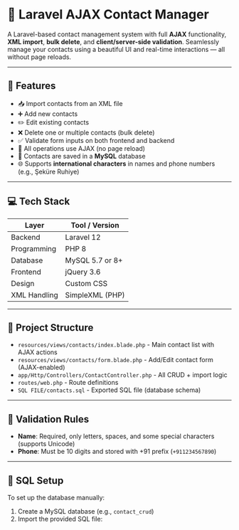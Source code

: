 # 📇 Laravel AJAX Contact Manager

A Laravel-based contact management system with full **AJAX** functionality, **XML import**, **bulk delete**, and **client/server-side validation**. Seamlessly manage your contacts using a beautiful UI and real-time interactions — all without page reloads.

---

## 🚀 Features

- 📥 Import contacts from an XML file
- ➕ Add new contacts
- ✏️ Edit existing contacts
- ❌ Delete one or multiple contacts (bulk delete)
- ✅ Validate form inputs on both frontend and backend
- 🔁 All operations use AJAX (no page reload)
- 💾 Contacts are saved in a **MySQL** database
- 🌐 Supports **international characters** in names and phone numbers (e.g., Şeküre Ruhiye)

---

## 💻 Tech Stack

| Layer        | Tool / Version     |
|--------------|--------------------|
| Backend      | Laravel 12         |
| Programming  | PHP 8              |
| Database     | MySQL 5.7 or 8+    |
| Frontend     | jQuery 3.6         |
| Design       | Custom CSS         |
| XML Handling | SimpleXML (PHP)    |

---

## 📂 Project Structure

- `resources/views/contacts/index.blade.php` - Main contact list with AJAX actions
- `resources/views/contacts/form.blade.php` - Add/Edit contact form (AJAX-enabled)
- `app/Http/Controllers/ContactController.php` - All CRUD + import logic
- `routes/web.php` - Route definitions
- `SQL FILE/contacts.sql` - Exported SQL file (database schema)

---

## 🧪 Validation Rules

- **Name**: Required, only letters, spaces, and some special characters (supports Unicode)
- **Phone**: Must be 10 digits and stored with +91 prefix (`+911234567890`)

---

## 📁 SQL Setup

To set up the database manually:

1. Create a MySQL database (e.g., `contact_crud`)
2. Import the provided SQL file:
